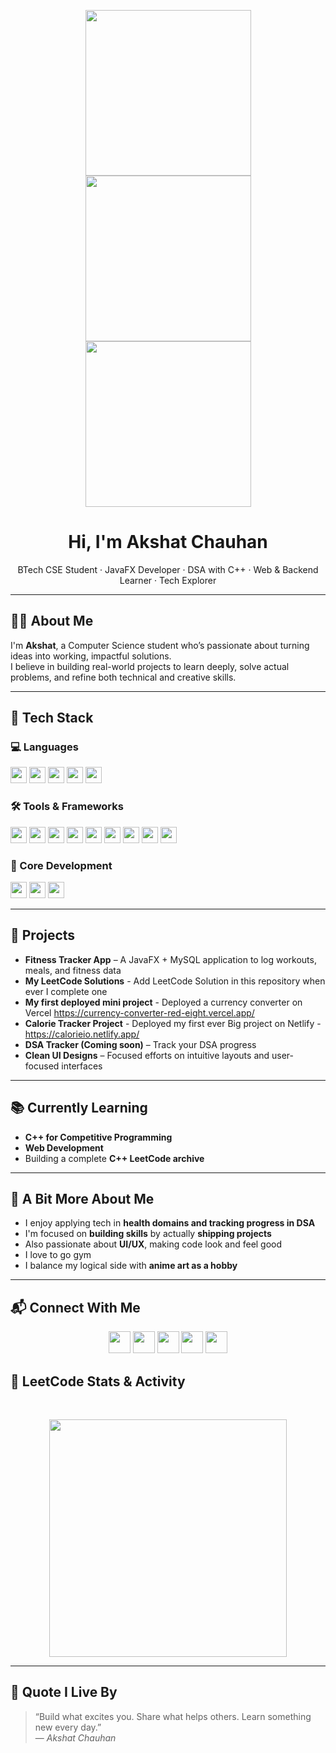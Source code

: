 <p align="center">
  <img src="https://user-images.githubusercontent.com/73097560/115834477-dbab4500-a447-11eb-908a-139a6edaec5c.gif" width="265"/>
  <img src="https://i.pinimg.com/1200x/90/3a/2b/903a2b802fee7bf04365394866d5a9b5.jpg" width="265"/>
  <img src="https://user-images.githubusercontent.com/73097560/115834477-dbab4500-a447-11eb-908a-139a6edaec5c.gif" width="265"/>
</p>


<h1 align="center">Hi, I'm Akshat Chauhan</h1>
<p align="center">
  BTech CSE Student · JavaFX Developer · DSA with C++ · Web & Backend Learner · Tech Explorer
</p>


---

## 👨‍💻 About Me

I'm **Akshat**, a Computer Science student who’s passionate about turning ideas into working, impactful solutions.  
I believe in building real-world projects to learn deeply, solve actual problems, and refine both technical and creative skills.

---

## 🧰 Tech Stack

### 💻 Languages
<p>
  <img src="https://img.shields.io/badge/Java-007396?style=flat&logo=java&logoColor=white" height="26"/>
  <img src="https://img.shields.io/badge/C++-00599C?style=flat&logo=c%2B%2B&logoColor=white" height="26"/>
  <img src="https://img.shields.io/badge/HTML5-E34F26?style=flat&logo=html5&logoColor=white" height="26"/>
  <img src="https://img.shields.io/badge/CSS3-1572B6?style=flat&logo=css3&logoColor=white" height="26"/>
  <img src="https://img.shields.io/badge/JavaScript-F7DF1E?style=flat&logo=javascript&logoColor=black" height="26"/>
</p>

### 🛠️ Tools & Frameworks
<p>
  <img src="https://img.shields.io/badge/JavaFX-FF7800?style=flat&logo=java&logoColor=white" height="26"/>
  <img src="https://img.shields.io/badge/MySQL-4479A1?style=flat&logo=mysql&logoColor=white" height="26"/>
  <img src="https://img.shields.io/badge/React-61DAFB?style=flat&logo=react&logoColor=black" height="26"/>
  <img src="https://img.shields.io/badge/Node.js-339933?style=flat&logo=nodedotjs&logoColor=white" height="26"/>
  <img src="https://img.shields.io/badge/Express-000000?style=flat&logo=express&logoColor=white" height="26"/>
  <img src="https://img.shields.io/badge/MongoDB-47A248?style=flat&logo=mongodb&logoColor=white" height="26"/>
  <img src="https://img.shields.io/badge/IntelliJ_IDEA-000000?style=flat&logo=intellij-idea&logoColor=white" height="26"/>
  <img src="https://img.shields.io/badge/VS_Code-007ACC?style=flat&logo=visual-studio-code&logoColor=white" height="26"/>
  <img src="https://img.shields.io/badge/Git-F05032?style=flat&logo=git&logoColor=white" height="26"/>
</p>

### 🚀 Core Development
<p>
  <img src="https://img.shields.io/badge/C++-00599C?style=flat&logo=c%2B%2B&logoColor=white" height="26"/>
  <img src="https://img.shields.io/badge/Data%20Structures%20&%20Algorithms-FF6F00?style=flat&logo=codeforces&logoColor=white" height="26"/>
  <img src="https://img.shields.io/badge/Competitive%20Programming-1E90FF?style=flat&logo=leetcode&logoColor=white" height="26"/>
</p>

---

## 🧩 Projects

- **Fitness Tracker App** – A JavaFX + MySQL application to log workouts, meals, and fitness data
- **My LeetCode Solutions** - Add LeetCode Solution in this repository when ever I complete one
- **My first deployed mini project** - Deployed a currency converter on Vercel https://currency-converter-red-eight.vercel.app/
- **Calorie Tracker Project** - Deployed my first ever Big project on Netlify - https://calorieio.netlify.app/
- **DSA Tracker (Coming soon)** – Track your DSA progress
- **Clean UI Designs** – Focused efforts on intuitive layouts and user-focused interfaces

---

## 📚 Currently Learning

- **C++ for Competitive Programming** 
- **Web Development**
- Building a complete **C++ LeetCode archive**

---

## 🧠 A Bit More About Me

- I enjoy applying tech in **health domains and tracking progress in DSA**  
- I'm focused on **building skills** by actually **shipping projects**  
- Also passionate about **UI/UX**, making code look and feel good
- I love to go gym
- I balance my logical side with **anime art as a hobby**


---

## 📬 Connect With Me

<div align="center">
  <a href="mailto:chauhanakshat50@gmail.com" target="_blank" style="text-decoration: none;">
    <img src="https://img.shields.io/badge/Email-D14836?style=for-the-badge&logo=gmail&logoColor=white" height="35" />
  </a>
  <a href="https://www.linkedin.com/in/akshat-chauhan-ba2a64326/" target="_blank" style="text-decoration: none;">
    <img src="https://img.shields.io/badge/LinkedIn-0A66C2?style=for-the-badge&logo=linkedin&logoColor=white" height="35" />
  </a>
  <a href="https://leetcode.com/u/Akshat_Chauhan_7/" target="_blank" style="text-decoration: none;">
    <img src="https://img.shields.io/badge/LeetCode-FFA116?style=for-the-badge&logo=leetcode&logoColor=white" height="35" />
  </a>
  <a href="https://github.com/AkshatChauhan7" target="_blank" style="text-decoration: none;">
    <img src="https://img.shields.io/badge/GitHub-181717?style=for-the-badge&logo=github&logoColor=white" height="35" />
  </a>
  <a href="https://linktr.ee/akshatchauhan7" target="_blank" style="text-decoration: none;">
    <img src="https://img.shields.io/badge/Linktree-39e09b?style=for-the-badge&logo=linktree&logoColor=white" height="35" />
  </a>
</div>


<!-- ──────────────────────────────── -->
## 🧮 LeetCode Stats & Activity

<div align="center">

&nbsp;&nbsp;

<!-- 52-week heatmap card -->
<img src="https://leetcard.jacoblin.cool/Akshat_Chauhan_7?ext=heatmap&theme=dark&font=baloo&border=true&radius=14" width="380" />

</div>

<!-- ──────────────────────────────── -->


---

## 💬 Quote I Live By

> “Build what excites you. Share what helps others. Learn something new every day.”  
> — *Akshat Chauhan*



